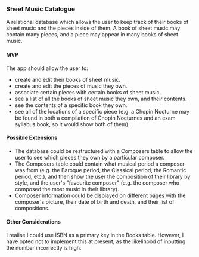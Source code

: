 ### Sheet Music Catalogue

A relational database which allows the user to keep track of their books of sheet music and the pieces inside of them. A book of sheet music may contain many pieces, and a piece may appear in many books of sheet music.

#### MVP

The app should allow the user to:
- create and edit their books of sheet music.
- create and edit the pieces of music they own.
- associate certain pieces with certain books of sheet music.
- see a list of all the books of sheet music they own, and their contents.
- see the contents of a specific book they own.
- see all of the locations of a specific piece (e.g. a Chopin Nocturne may be found in both a compilation of Chopin Nocturnes and an exam syllabus book, so it would show both of them).

#### Possible Extensions

- The database could be restructured with a Composers table to allow the user to see which pieces they own by a particular composer.
- The Composers table could contain what musical period a composer was from (e.g. the Baroque period, the Classical period, the Romantic period, etc.), and then show the user the composition of their library by style, and the user's "favourite composer" (e.g. the composer who composed the most music in their library).
- Composer information could be displayed on different pages with the composer's picture, their date of birth and death, and their list of compositions.

#### Other Considerations

I realise I could use ISBN as a primary key in the Books table. However, I have opted not to implement this at present, as the likelihood of inputting the number incorrectly is high.
